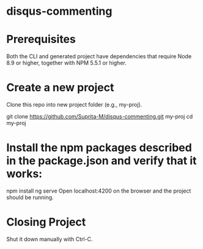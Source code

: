# disqus-commenting

# Prerequisites
Both the CLI and generated project have dependencies that require Node 8.9 or higher, together with NPM 5.5.1 or higher.

# Create a new project
Clone this repo into new project folder (e.g., my-proj).

git clone https://github.com/Suprita-M/disqus-commenting.git  my-proj
cd my-proj


# Install the npm packages described in the package.json and verify that it works:
npm install
ng serve 
Open localhost:4200 on the browser and the project should be running. 

# Closing Project
Shut it down manually with Ctrl-C.
